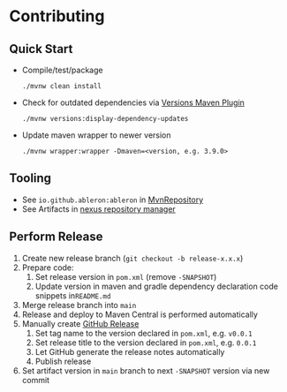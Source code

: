 # Contributing

## Quick Start
* Compile/test/package
   ```console
   ./mvnw clean install
   ```
* Check for outdated dependencies via [Versions Maven Plugin](https://www.mojohaus.org/versions/versions-maven-plugin/index.html)
   ```console
   ./mvnw versions:display-dependency-updates
   ```
* Update maven wrapper to newer version
   ```console
   ./mvnw wrapper:wrapper -Dmaven=<version, e.g. 3.9.0>
   ```

## Tooling
* See `io.github.ableron:ableron` in [MvnRepository](https://mvnrepository.com/artifact/io.github.ableron/ableron)
* See Artifacts in [nexus repository manager](https://s01.oss.sonatype.org/index.html#nexus-search;gav~io.github.ableron~ableron~~~)

## Perform Release
1. Create new release branch (`git checkout -b release-x.x.x`)
2. Prepare code:
   1. Set release version in `pom.xml` (remove `-SNAPSHOT`)
   2. Update version in maven and gradle dependency declaration code snippets in`README.md`
3. Merge release branch into `main`
4. Release and deploy to Maven Central is performed automatically
5. Manually create [GitHub Release](https://github.com/ableron/ableron/releases/new)
   1. Set tag name to the version declared in `pom.xml`, e.g. `v0.0.1`
   2. Set release title to the version declared in `pom.xml`, e.g. `0.0.1`
   3. Let GitHub generate the release notes automatically
   4. Publish release
6. Set artifact version in `main` branch to next `-SNAPSHOT` version via new commit
